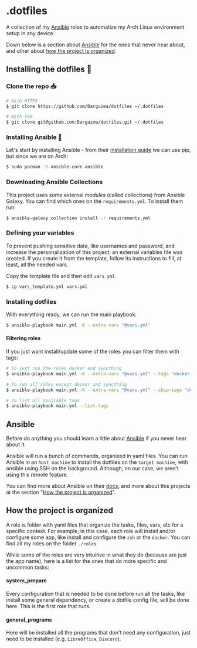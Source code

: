 # .dotfiles

A collection of my [Ansible](https://docs.ansible.com/ansible/latest/index.html) roles to automatize my Arch Linux environment setup in any device.

Down below is a section about [Ansible](#ansible) for the ones that never hear about, and other about [how the project is organized](#how-the-project-is-organized).

## Installing the dotfiles 🐧
### Clone the repo 📥

```bash
# With HTTPS
$ git clone https://github.com/Darguima/dotfiles ~/.dotfiles

# With SSH
$ git clone git@github.com:Darguima/dotfiles.git ~/.dotfiles
```

### Installing Ansible 🚀

Let's start by installing Ansible - from their [installation guide](https://docs.ansible.com/ansible/latest/installation_guide/intro_installation.html#pip-install) we can use pip, but since we are on Arch:

```bash
$ sudo pacman -S ansible-core ansible
```

### Downloading Ansible Collections

This project uses some external _modules_ (called collections) from Ansible Galaxy. You can find which ones on the `requirements.yml`. To install them run:

```bash
$ ansible-galaxy collection install -r requirements.yml
```

### Defining your variables

To prevent pushing sensitive data, like usernames and password, and increase the personalization of this project, an external variables file was created. If you create it from the template, follow its instructions to fill, at least, all the needed vars.

Copy the template file and then edit `vars.yml`. 

```bash
$ cp vars_template.yml vars.yml
```

### Installing dotfiles

With everything ready, we can run the main playbook:

```bash
$ ansible-playbook main.yml -K --extra-vars "@vars.yml"
```

#### Filtering roles

If you just want install/update some of the roles you can filter them with tags:
<!-- Find what tags you want to install [here]() and run: -->

```bash
# To just run the roles docker and syncthing
$ ansible-playbook main.yml -K --extra-vars "@vars.yml" --tags "docker, syncthing"

# To run all roles except docker and syncthing
$ ansible-playbook main.yml -K --extra-vars "@vars.yml" --skip-tags "docker, syncthing"

# To list all available tags
$ ansible-playbook main.yml --list-tags
```

## Ansible

Before do anything you should learn a little about [Ansible](https://docs.ansible.com/ansible/latest/index.html) if you never hear about it.

Ansible will run a bunch of commands, organized in yaml files. You can run Ansible in an `host machine` to install the dotfiles on the `target machine`, with ansible using SSH on the background. Although, on our case, we aren't using this remote feature.

You can find more about Ansible on their [docs](https://docs.ansible.com/ansible/latest/index.html), and more about this projects at the section "[How the project is organized](#how-the-project-is-organized)".


## How the project is organized

A role is folder with yaml files that organize the tasks, files, vars, etc for a specific context. For example, in this case, each role will install and/or configure some app, like install and configure the `zsh` or the `docker`. You can find all my roles on the folder `./roles`.

While some of the roles are very intuitive in what they do (because are just the app name), here is a list for the ones that do more specific and uncommon tasks:

#### system_prepare

Every configuration that is needed to be done before run all the tasks, like install some general dependency, or create a dotfile config file, will be done here. 
This is the first role that runs.

#### general_programs

Here will be installed all the programs that don't need any configuration, just need to be installed (e.g. `LibreOffice`, `Discord`).

